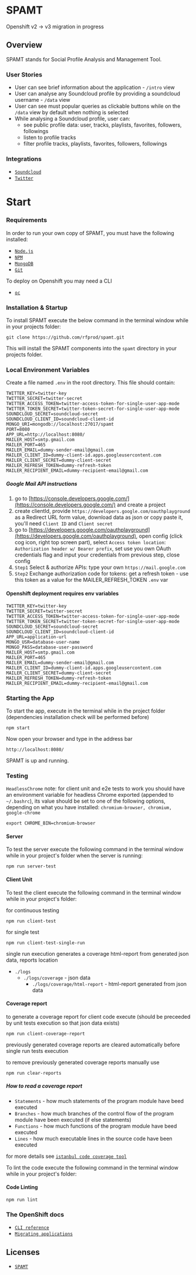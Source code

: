 # SPAMT

Openshift v2 -> v3 migration in progress

## Overview

SPAMT stands for Social Profile Analysis and Management Tool.

### User Stories
* User can see brief information about the application - `/intro` view
* User can analyse any Soundcloud profile by providing a soundcloud username - `/data` view
* User can see must popular queries as clickable buttons while on the `/data` view by default when nothing is selected
* While analysing a Soundcloud profile, user can:
  * see public profile data: user, tracks, playlists, favorites, followers, followings
  * listen to profile tracks
  * filter profile tracks, playlists, favorites, followers, followings

### Integrations

* [`Soundcloud`](https://soundcloud.com/)
* [`Twitter`](https://twitter.com/)

# Start

### Requirements

In order to run your own copy of SPAMT, you must have the following installed:

- [`Node.js`](https://nodejs.org/)
- [`NPM`](https://nodejs.org/)
- [`MongoDB`](http://www.mongodb.org/)
- [`Git`](https://git-scm.com/)

To deploy on Openshift you may need a CLI

- [`oc`](https://docs.openshift.com/online/cli_reference/get_started_cli.html#installing-the-cli)

### Installation & Startup

To install SPAMT execute the below command in the terminal window while in your projects folder:

```
git clone https://github.com/rfprod/spamt.git
```

This will install the SPAMT components into the `spamt` directory in your projects folder.

### Local Environment Variables

Create a file named `.env` in the root directory. This file should contain:

```
TWITTER_KEY=twitter-key
TWITTER_SECRET=twitter-secret
TWITTER_ACCESS_TOKEN=twitter-access-token-for-single-user-app-mode
TWITTER_TOKEN_SECRET=twitter-token-secret-for-single-user-app-mode
SOUNDCLOUD_SECRET=soundcloud-secret
SOUNDCLOUD_CLIENT_ID=soundcloud-client-id
MONGO_URI=mongodb://localhost:27017/spamt
PORT=8080
APP_URL=http://localhost:8080/
MAILER_HOST=smtp.gmail.com
MAILER_PORT=465
MAILER_EMAIL=dummy-sender-email@gmail.com
MAILER_CLIENT_ID=dummy-client-id.apps.googleusercontent.com
MAILER_CLIENT_SECRET=dummy-client-secret
MAILER_REFRESH_TOKEN=dummy-refresh-token
MAILER_RECIPIENT_EMAIL=dummy-recipient-email@gmail.com
```

##### Google Mail API instructions

1. go to [https://console.developers.google.com/](https://console.developers.google.com/) and create a project
2. create clientId, provide `https://developers.google.com/oauthplayground` as a Redirect URL form value, download data as json or copy paste it, you'll need `Client ID` and `Client secret`
3. go to [https://developers.google.com/oauthplayground](https://developers.google.com/oauthplayground), open config (click cog icon, right top screen part), select `Access token location`: `Authorization header w/ Bearer prefix`, set use you own OAuth credentials flag and input your credentials from previous step, close config
4. `Step1` Select & authorize APIs: type your own `https://mail.google.com`
5. `Step2` Exchange authorization code for tokens: get a refresh token - use this token as a value for the MAILER_REFRESH_TOKEN `.env` var

#### Openshift deployment requires env variables

```
TWITTER_KEY=twitter-key
TWITTER_SECRET=twitter-secret
TWITTER_ACCESS_TOKEN=twitter-access-token-for-single-user-app-mode
TWITTER_TOKEN_SECRET=twitter-token-secret-for-single-user-app-mode
SOUNDCLOUD_SECRET=soundcloud-secret
SOUNDCLOUD_CLIENT_ID=soundcloud-client-id
APP_URL=application-url
MONGO_USR=database-user-name
MONGO_PASS=database-user-password
MAILER_HOST=smtp.gmail.com
MAILER_PORT=465
MAILER_EMAIL=dummy-sender-email@gmail.com
MAILER_CLIENT_ID=dummy-client-id.apps.googleusercontent.com
MAILER_CLIENT_SECRET=dummy-client-secret
MAILER_REFRESH_TOKEN=dummy-refresh-token
MAILER_RECIPIENT_EMAIL=dummy-recipient-email@gmail.com
```

### Starting the App

To start the app, execute in the terminal while in the project folder (dependencies installation check will be performed before)

```
npm start
```

Now open your browser and type in the address bar

```
http://localhost:8080/
```

SPAMT is up and running.

### Testing

`HeadlessChrome` note: for client unit and e2e tests to work you should have an environment variable for headless Chrome exported (appended to `~/.bashrc`), its value should be set to one of the following options, depending on what you have installed: `chromium-browser, chromium, google-chrome`

```
export CHROME_BIN=chromium-browser
```

#### Server

To test the server execute the following command in the terminal window while in your project's folder when the server is running:

```
npm run server-test
```

#### Client Unit

To test the client execute the following command in the terminal window while in your project's folder:

for continuous testing

```
npm run client-test
```

for single test

```
npm run client-test-single-run
```

single run execution generates a coverage html-report from generated json data, reports location

  * `./logs`
    * `./logs/coverage` - json data
      * `./logs/coverage/html-report` - html-report generated from json data

#### Coverage report

to generate a coverage report for client code execute (should be preceeded by unit tests execution so that json data exists)

```
npm run client-coverage-report
```

previously generated coverage reports are cleared automatically before single run tests execution

to remove previously generated coverage reports manually use

```
npm run clear-reports
```

##### How to read a coverage report

* `Statements` - how much statements of the program module have beed executed
* `Branches` - how much branches of the control flow of the program module have been executed (if else statements)
* `Functions` - how much functions of the program module have beed executed
* `Lines` - how much executable lines in the source code have been executed

for more details see [`istanbul code coverage tool`](https://gotwarlost.github.io/istanbul)

To lint the code execute the following command in the terminal window while in your project's folder:

#### Code Linting

```
npm run lint
```

### The OpenShift docs

* [`CLI reference`](https://docs.openshift.com/online/cli_reference/get_started_cli.html)
* [`Migrating applications`](https://docs.openshift.com/online/dev_guide/migrating_applications/index.html)

## Licenses

* [`SPAMT`](LICENSE)
